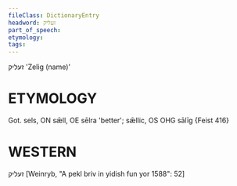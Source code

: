 ```yaml
---
fileClass: DictionaryEntry
headword: זעליק
part_of_speech: 
etymology: 
tags: 
---
```

זעליק
'Zelig (name)'

ETYMOLOGY
===========
Got. sels, ON sǣll, OE sēlra 'better'; sǣllic, OS OHG sālīg
{Feist 416}

WESTERN
========

זעליק
[Weinryb, "A pekl briv in yidish fun yor 1588": 52]